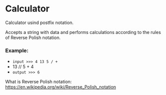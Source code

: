 # Calculator
Calculator usind postfix notation.

Accepts a string with data and performs calculations according to the rules of Reverse Polish notation.
### Example:
- `input >>> 4 13 5 / +`
- 13 // 5 + 4
- `output >>> 6`

What is Reverse Polish notation: https://en.wikipedia.org/wiki/Reverse_Polish_notation
